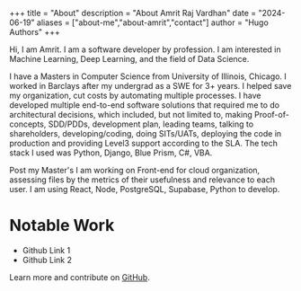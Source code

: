 +++
title = "About"
description = "About Amrit Raj Vardhan"
date = "2024-06-19"
aliases = ["about-me","about-amrit","contact"]
author = "Hugo Authors"
+++

Hi, I am Amrit. I am a software developer by profession. I am interested in Machine Learning, Deep Learning, and the field of Data Science. 

I have a Masters in Computer Science from University of Illinois, Chicago. I worked in Barclays after my undergrad as a SWE for 3+ years. I helped save my organization, cut costs by automating multiple processes. I have developed multiple end-to-end software solutions that required me to do architectural decisions, which included, but not limited to, making Proof-of-concepts, SDD/PDDs, development plan, leading teams, talking to shareholders, developing/coding, doing SITs/UATs, deploying the code in production and providing Level3 support according to the SLA. The tech stack I used was Python, Django, Blue Prism, C#, VBA. 

Post my Master's I am working on Front-end for cloud organization, assessing files by the metrics of their usefulness and relevance to each user. I am using React, Node, PostgreSQL, Supabase, Python to develop.

# Notable Work
* Github Link 1
* Github Link 2


Learn more and contribute on [GitHub](https://github.com/gohugoio).




